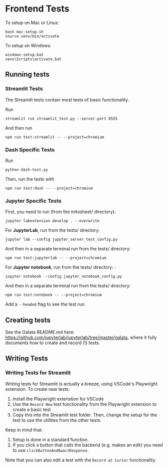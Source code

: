 # Frontend Tests

To setup on Mac or Linux:
```
bash mac-setup.sh
source venv/bin/activate
```

To setup on Windows:
```
windows-setup.bat
venv\Scripts\activate.bat
```
## Running tests

### Streamlit Tests

The Streamlit tests contain most tests of basic functionality. 

Run
```
streamlit run streamlit_test.py --server.port 8555
```

And then run
```
npm run test:streamlit -- --project=chromium
```

### Dash Specific Tests

Run
```
python dash-test.py
```

Then, run the tests with
```
npm run test:dash -- --project=chromium
```

### Jupyter Specific Tests

First, you need to run (from the mitosheet/ directory):
```
jupyter labextension develop . --overwrite
```

For **JupyterLab**, run from the tests/ directory: 
```
jupyter lab --config jupyter_server_test_config.py
```

And then in a separate terminal run from the tests/ directory: 
```
npm run test:jupyterlab -- --project=chromium
```

For **Jupyter notebook**, run from the tests/ directory: : 
```
jupyter notebook --config jupyter_notebook_config.py
```

And then in a separate terminal run from the tests/ directory: 
```
npm run test:notebook -- --project=chromium
```


Add a `--headed` flag to see the test run.

## Creating tests

See the Galata README.md here: https://github.com/jupyterlab/jupyterlab/tree/master/galata, where it fully documents how to create and record (!) tests.

## Writing Tests

### Writing Tests for Streamlit

Writing tests for Streamlit is actually a breeze, using VSCode's Playwright extension. To create new tests:

1. Install the Playwright extenstion for VSCode
2. Use the `Record New` test functionality from the Playwright extension to create a basic test
3. Copy this into the Streamlit test folder. Then, change the setup for the test to use the utilities from the other tests. 

Keep in mind that:
1. Setup is done in a standard function.
2. If you click a button that calls the backend (e.g. makes an edit) you need to use `clickButtonAndAwaitResponse`.

Note that you can also edit a test with the `Record at Cursor` functionality.
